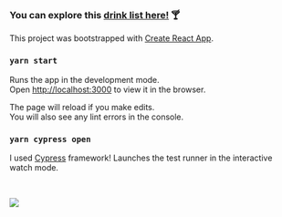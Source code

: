 ### You can explore this [drink list here!](https://lauramarinab.github.io/drink-list/) 🍸

This project was bootstrapped with [Create React App](https://github.com/facebook/create-react-app).

### `yarn start`

Runs the app in the development mode.<br />
Open [http://localhost:3000](http://localhost:3000) to view it in the browser.

The page will reload if you make edits.<br />
You will also see any lint errors in the console.

### `yarn cypress open`

I used [Cypress](https://www.cypress.io/) framework!
Launches the test runner in the interactive watch mode.

<br />

![](https://user-images.githubusercontent.com/38502071/85014003-cb5e7580-b165-11ea-8178-309773383349.jpg)
